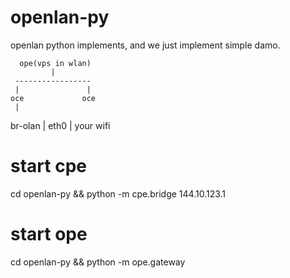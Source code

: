 # openlan-py
openlan python implements, and we just implement simple damo. 

      ope(vps in wlan)
             |
     -----------------
     |               |
    oce             oce
     |
   br-olan
     |
    eth0
     |
 your wifi

# start cpe
cd openlan-py && python -m cpe.bridge 144.10.123.1

# start ope
cd openlan-py &&  python -m ope.gateway
